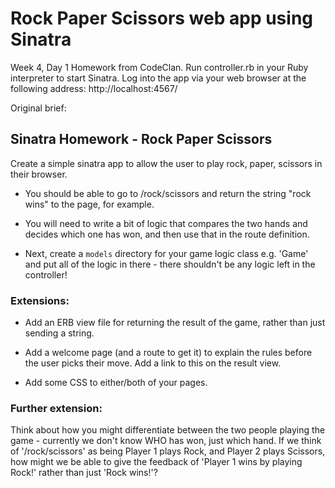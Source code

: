 # Rock Paper Scissors web app using Sinatra 

Week 4, Day 1 Homework from CodeClan. Run controller.rb in your Ruby interpreter to start Sinatra. Log into the app via your web browser at the following address: http://localhost:4567/

Original brief:

## Sinatra Homework - Rock Paper Scissors

Create a simple sinatra app to allow the user to play rock, paper, scissors in their browser.

- You should be able to go to /rock/scissors and return the string "rock wins" to the page, for example.

- You will need to write a bit of logic that compares the two hands and decides which one has won, and then use that in the route definition.

- Next, create a `models` directory for your game logic class e.g. 'Game' and put all of the logic in there - there shouldn't be any logic left in the controller!

### Extensions:

- Add an ERB view file for returning the result of the game, rather than just sending a string.

- Add a welcome page (and a route to get it) to explain the rules before the user picks their move. Add a link to this on the result view.

- Add some CSS to either/both of your pages.

### Further extension:

Think about how you might differentiate between the two people playing the game - currently we don't know WHO has won, just which hand. If we think of '/rock/scissors' as being Player 1 plays Rock, and Player 2 plays Scissors, how might we be able to give the feedback of 'Player 1 wins by playing Rock!' rather than just 'Rock wins!'?

